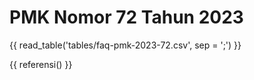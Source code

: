 # PMK Nomor 72 Tahun 2023

{{ read_table('tables/faq-pmk-2023-72.csv', sep = ';') }}

{{ referensi() }}